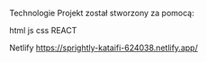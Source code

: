 Technologie
Projekt został stworzony za pomocą:

html
js
css
REACT

Netlify
https://sprightly-kataifi-624038.netlify.app/
